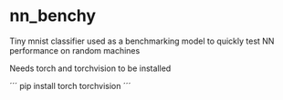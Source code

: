 # nn_benchy

Tiny mnist classifier used as a benchmarking model to quickly test NN performance on random machines

Needs torch and torchvision to be installed

´´´
pip install torch torchvision
´´´
